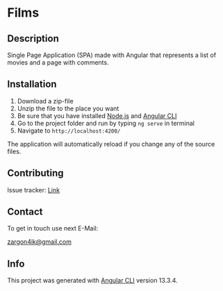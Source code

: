 # Films

## Description

Single Page Application (SPA) made with Angular that represents a list of movies and a page with comments.

## Installation

1. Download a zip-file
2. Unzip the file to the place you want
3. Be sure that you have installed [Node.js](https://github.com/nodejs/node) and [Angular CLI](https://github.com/angular/angular-cli)
4. Go to the project folder and run by typing `ng serve` in terminal
5. Navigate to `http://localhost:4200/`

The application will automatically reload if you change any of the source files.

## Contributing

Issue tracker: [Link](https://github.com/zrgn4k/Films/issues)

## Contact

To get in touch use next E-Mail:

zargon4ik@gmail.com

## Info

This project was generated with [Angular CLI](https://github.com/angular/angular-cli) version 13.3.4.

